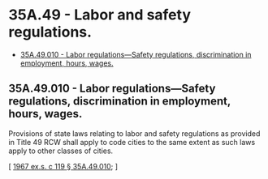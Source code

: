 # 35A.49 - Labor and safety regulations.
* [35A.49.010 - Labor regulations—Safety regulations, discrimination in employment, hours, wages.](#35a49010---labor-regulationssafety-regulations-discrimination-in-employment-hours-wages)
## 35A.49.010 - Labor regulations—Safety regulations, discrimination in employment, hours, wages.
Provisions of state laws relating to labor and safety regulations as provided in Title 49 RCW shall apply to code cities to the same extent as such laws apply to other classes of cities.

\[ [1967 ex.s. c 119 § 35A.49.010](https://leg.wa.gov/CodeReviser/documents/sessionlaw/1967ex1c119.pdf?cite=1967%20ex.s.%20c%20119%20§%2035A.49.010); \]

